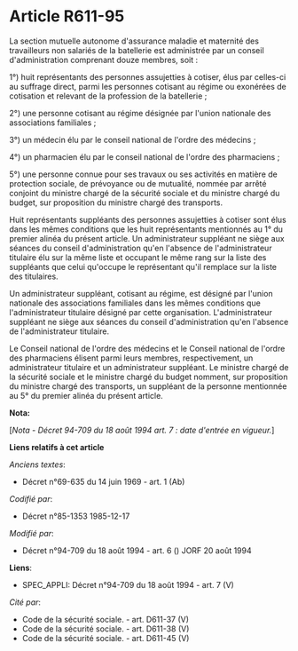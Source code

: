 # Article R611-95

La section mutuelle autonome d'assurance maladie et maternité des travailleurs non salariés de la batellerie est administrée
par un conseil d'administration comprenant douze membres, soit   : 

1°) huit représentants des personnes assujetties à cotiser, élus par celles-ci au suffrage direct, parmi les personnes
cotisant au régime ou exonérées de cotisation et relevant de la profession de la batellerie ; 

2°) une personne cotisant au régime désignée par l'union nationale des associations familiales ; 

3°) un médecin élu par le conseil national de l'ordre des médecins ; 

4°) un pharmacien élu par le conseil national de l'ordre des pharmaciens ; 

5°) une personne connue pour ses travaux ou ses activités en matière de protection sociale, de prévoyance ou de mutualité,
nommée par arrêté conjoint du ministre chargé de la sécurité sociale et du ministre chargé du budget, sur proposition du
ministre chargé des transports. 

Huit représentants suppléants des personnes assujetties à cotiser sont élus dans les mêmes conditions que les huit
représentants mentionnés au 1° du premier alinéa du présent article. Un administrateur suppléant ne siège aux séances du
conseil d'administration qu'en l'absence de l'administrateur titulaire élu sur la même liste et occupant le même rang sur la
liste des suppléants que celui qu'occupe le représentant qu'il remplace sur la liste des titulaires. 

Un administrateur suppléant, cotisant au régime, est désigné par l'union nationale des associations familiales dans les mêmes
conditions que l'administrateur titulaire désigné par cette organisation. L'administrateur suppléant ne siège aux séances du
conseil d'administration qu'en l'absence de l'administrateur titulaire. 

Le Conseil national de l'ordre des médecins et le Conseil national de l'ordre des pharmaciens élisent parmi leurs membres,
respectivement, un administrateur titulaire et un administrateur suppléant. Le ministre chargé de la sécurité sociale et le
ministre chargé du budget nomment, sur proposition du ministre chargé des transports, un suppléant de la personne mentionnée
au 5° du premier alinéa du présent article.

**Nota:**

[*Nota - Décret 94-709 du 18 août 1994 art. 7 : date d'entrée en vigueur.*]

**Liens relatifs à cet article**

_Anciens textes_:

  - Décret n°69-635 du 14 juin 1969 - art. 1 (Ab)

_Codifié par_:

  - Décret n°85-1353 1985-12-17

_Modifié par_:

  - Décret n°94-709 du 18 août 1994 - art. 6 () JORF 20 août 1994

**Liens**:

  - SPEC_APPLI: Décret n°94-709 du 18 août 1994 - art. 7 (V)

_Cité par_:

  - Code de la sécurité sociale. - art. D611-37 (V)
  - Code de la sécurité sociale. - art. D611-38 (V)
  - Code de la sécurité sociale. - art. D611-45 (V)
